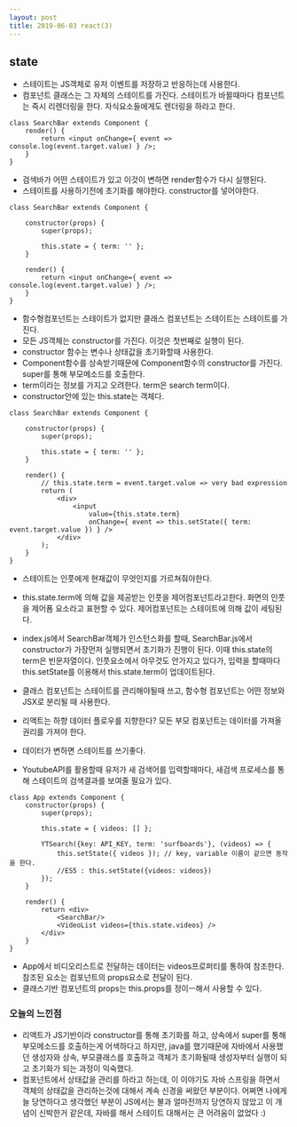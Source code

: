 ```yaml
---
layout: post
title: 2019-06-03 react(3)
---
```


## state

- 스테이트는 JS객체로 유저 이벤트를 저장하고 반응하는데 사용한다.
- 컴포넌트 클래스는 그 자체의 스테이트를 가진다. 스테이트가 바뀔때마다 컴포넌트는 즉시 리렌더링을 한다. 자식요소들에게도 렌더링을 하라고 한다.

```
class SearchBar extends Component {
    render() {
        return <input onChange={ event => console.log(event.target.value) } />;
    }
}
```
- 검색바가 어떤 스테이트가 있고 이것이 변하면 render함수가 다시 실행된다.
- 스테이트를 사용하기전에 초기화를 해야한다. constructor를 넣어야한다.

```
class SearchBar extends Component {

    constructor(props) {
        super(props);

        this.state = { term: '' };
    }

    render() {
        return <input onChange={ event => console.log(event.target.value) } />;
    }
}
```
- 함수형컴포넌트는 스테이트가 없지만 클래스 컴포넌트는 스테이트는 스테이트를 가진다.
- 모든 JS객체는 constructor를 가진다. 이것은 첫번째로 실행이 된다.
- constructor 함수는 변수나 상태값을 초기화할때 사용한다.
- Component함수를 상속받기때문에 Component함수의 constructor를 가진다. super를 통해 부모메소드를 호출한다.
- term이라는 정보를 가지고 오려한다. term은 search term이다.
- constructor안에 있는 this.state는 객체다.


```
class SearchBar extends Component {

    constructor(props) {
        super(props);

        this.state = { term: '' };
    }

    render() {
        // this.state.term = event.target.value => very bad expression
        return (
            <div>
                <input
                    value={this.state.term}
                    onChange={ event => this.setState({ term: event.target.value }) } />
            </div>
        );
    }
}
```

- 스테이트는 인풋에게 현재값이 무엇인지를 가르쳐줘야한다.
- this.state.term에 의해 값을 제공받는 인풋을 제어컴포넌트라고한다. 화면의 인풋을 제어폼 요소라고 표현할 수 있다. 제어컴포넌트는 스테이트에 의해 값이 세팅된다.
- index.js에서 SearchBar객체가 인스턴스화를 할때, SearchBar.js에서 constructor가 가장먼저 실행되면서 초기화가 진행이 된다. 이때 this.state의 term은 빈문자열이다. 인풋요소에서 아무것도 안가지고 있다가, 입력을 할때마다 this.setState를 이용해서 this.state.term이 업데이트된다.
- 클래스 컴포넌트는 스테이트를 관리해야될때 쓰고, 함수형 컴포넌트는 어떤 정보와 JSX로 분리될 때 사용한다.



- 리액트는 하향 데이터 플로우를 지향한다? 모든 부모 컴포넌트는 데이터를 가져올 권리를 가져야 한다.
- 데이터가 변하면 스테이트를 쓰기좋다.
- YoutubeAPI를 활용할때 유저가 새 검색어를 입력할때마다, 새검색 프로세스를 통해 스테이트의 검색결과를 보여줄 필요가 있다.

```
class App extends Component {
    constructor(props) {
        super(props);

        this.state = { videos: [] };

        YTSearch({key: API_KEY, term: 'surfboards'}, (videos) => {
            this.setState({ videos }); // key, variable 이름이 같으면 동작을 한다.
            //ES5 : this.setState({videos: videos})
        });
    }

    render() {
        return <div>
            <SearchBar/>
            <VideoList videos={this.state.videos} />
        </div>
    }
}
```
- App에서 비디오리스트로 전달하는 데이터는 videos프로퍼티를 통하여 참조한다. 참조된 요소는 컴포넌트의 props요소로 전달이 된다.
- 클래스기반 컴포넌트의 props는 this.props를 정이ㅡ해서 사용할 수 있다.


### 오늘의 느낀점

- 리액트가 JS기반이라 constructor를 통해 초기화를 하고, 상속에서 super를 통해 부모메소드를 호출하는게 어색하다고 하지만, java를 했기때문에 자바에서 사용했던 생성자와 상속, 부모클래스를 호출하고 객체가 초기화될때 생성자부터 실행이 되고 초기화가 되는 과정이 익숙했다.
- 컴포넌트에서 상태값을 관리를 하라고 하는데, 이 이야기도 자바 스프링을 하면서 객체의 상태값을 관리하는것에 대해서 계속 신경을 써왔던 부분이다. 어쩌면 나에게 늘 당연하다고 생각했던 부분이 JS에서는 불과 얼마전까지 당연하지 않았고 이 개념이 신박한거 같은데, 자바를 해서 스테이트 대해서는 큰 어려움이 없었다 :)

